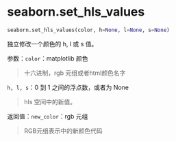 # seaborn.set_hls_values

```py
seaborn.set_hls_values(color, h=None, l=None, s=None)
```

独立修改一个颜色的 h, l 或 s 值。

参数：`color`：matplotlib 颜色

> 十六进制，rgb 元组或者html颜色名字

`h, l, s`：0 到 1 之间的浮点数，或者为 None

> hls 空间中的新值。


返回值：`new_color`：rgb 元组

> RGB元组表示中的新颜色代码

